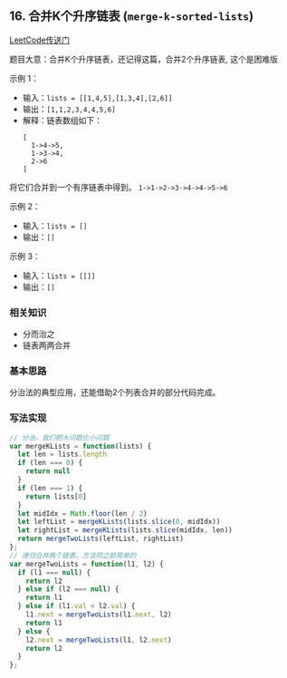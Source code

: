 ## 16. 合并K个升序链表 (`merge-k-sorted-lists`)
[LeetCode传送门](https://leetcode-cn.com/problems/merge-k-sorted-lists/)

题目大意：合并K个升序链表，还记得这篇，合并2个升序链表, 这个是困难版

示例 1：
* 输入：`lists = [[1,4,5],[1,3,4],[2,6]]`
* 输出：`[1,1,2,3,4,4,5,6]`
* 解释：链表数组如下：
  ```
  [
    1->4->5,
    1->3->4,
    2->6
  ]
  ```
将它们合并到一个有序链表中得到。
`1->1->2->3->4->4->5->6`

示例 2：
* 输入：`lists = []`
* 输出：`[]`

示例 3：
* 输入：`lists = [[]]`
* 输出：`[]`

### 相关知识
* 分而治之
* 链表两两合并

### 基本思路
分治法的典型应用，还能借助2个列表合并的部分代码完成。

### 写法实现
```JavaScript
// 分治，我们把大问题化小问题
var mergeKLists = function(lists) {
  let len = lists.length
  if (len === 0) {
    return null
  }
  if (len === 1) {
    return lists[0]
  }
  let midIdx = Math.floor(len / 2)
  let leftList = mergeKLists(lists.slice(0, midIdx))
  let rightList = mergeKLists(lists.slice(midIdx, len))
  return mergeTwoLists(leftList, rightList)
};
// 递归合并两个链表，方法同之前简单的
var mergeTwoLists = function(l1, l2) {
  if (l1 === null) {
    return l2
  } else if (l2 === null) {
    return l1
  } else if (l1.val < l2.val) {
    l1.next = mergeTwoLists(l1.next, l2)
    return l1
  } else {
    l2.next = mergeTwoLists(l1, l2.next)
    return l2
  }
};
```
